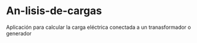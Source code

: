 # An-lisis-de-cargas
Aplicación para calcular la carga eléctrica conectada a un tranasformador o generador
